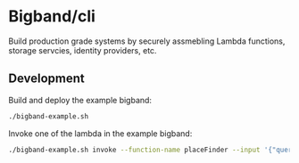 # Bigband/cli

Build production grade systems by securely assmebling Lambda functions, storage servcies, identity providers, etc.


## Development

Build and deploy the example bigband: 
```bash
./bigband-example.sh
```


Invoke one of the lambda in the example bigband:
```bash
./bigband-example.sh invoke --function-name placeFinder --input '{"query": "United Kingdom"}'
```


